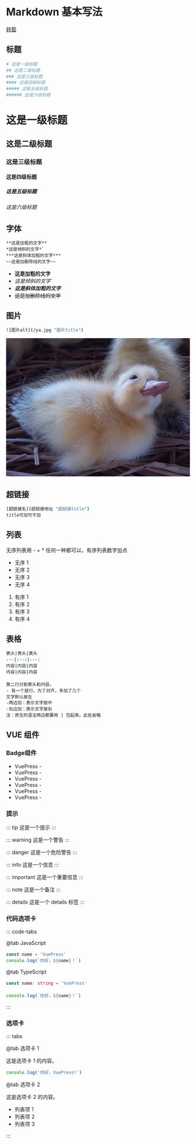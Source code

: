 # Markdown 基本写法

[转载](https://www.jianshu.com/p/191d1e21f7ed)

## 标题

```bash
# 这是一级标题
## 这是二级标题
### 这是三级标题
#### 这是四级标题
##### 这是五级标题
###### 这是六级标题
```

# 这是一级标题

## 这是二级标题

### 这是三级标题

#### 这是四级标题

##### 这是五级标题

###### 这是六级标题

## 字体

```bash
**这是加粗的文字**
*这是倾斜的文字*`
***这是斜体加粗的文字***
~~这是加删除线的文字~~
```

- **这是加粗的文字**
- _这是倾斜的文字_`
- **_这是斜体加粗的文字_**
- ~~这是加删除线的文字~~

## 图片

```bash
![图片alt](/ya.jpg "图片title")
```

![图片alt](/ya.jpg "图片title")

## 超链接

```bash
[超链接名](超链接地址 "超链接title")
title可加可不加
```

## 列表

无序列表用 - + \* 任何一种都可以，有序列表数字加点

- 无序 1
- 无序 2
- 无序 3
- 无序 4

1. 有序 1
2. 有序 2
3. 有序 3
4. 有序 4

## 表格

```bash
表头|表头|表头
---|:--:|---:
内容|内容|内容
内容|内容|内容

第二行分割表头和内容。
- 有一个就行，为了对齐，多加了几个
文字默认居左
-两边加：表示文字居中
-右边加：表示文字居右
注：原生的语法两边都要用 | 包起来。此处省略
```

## VUE 组件
### Badge组件
- VuePress - <Badge type="tip" text="v2" vertical="top" />
- VuePress - <Badge type="warning" text="v2" vertical="middle" />
- VuePress - <Badge type="danger" text="v2" vertical="bottom" />
- VuePress - <Badge type="important" text="v2" vertical="middle" />
- VuePress - <Badge type="info" text="v2" vertical="middle" />
- VuePress - <Badge type="note" text="v2" vertical="middle" />
  
### 提示
::: tip
这是一个提示
:::

::: warning
这是一个警告
:::

::: danger
这是一个危险警告
:::

::: info
这是一个信息
:::

::: important
这是一个重要信息
:::

::: note
这是一个备注
:::

::: details
这是一个 details 标签
:::

### 代码选项卡
::: code-tabs

@tab JavaScript

```js
const name = 'VuePress'
console.log(`你好，${name}！`)
```

@tab TypeScript

```ts
const name: string = 'VuePress'

console.log(`你好，${name}！`)
```

:::

### 选项卡
::: tabs

@tab 选项卡 1

这是选项卡 1 的内容。

```js
console.log('你好，VuePress!')
```

@tab 选项卡 2

这是选项卡 2 的内容。

- 列表项 1
- 列表项 2
- 列表项 3

:::